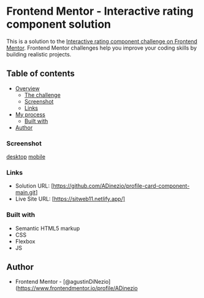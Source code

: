 # Frontend Mentor - Interactive rating component solution

This is a solution to the [Interactive rating component challenge on Frontend Mentor](https://www.frontendmentor.io/challenges/interactive-rating-component-koxpeBUmI). Frontend Mentor challenges help you improve your coding skills by building realistic projects.

## Table of contents

- [Overview](#overview)
  - [The challenge](#the-challenge)
  - [Screenshot](#screenshot)
  - [Links](#links)
- [My process](#my-process)
  - [Built with](#built-with)
- [Author](#author)

### Screenshot

[desktop](/screenShot/desktop.png)
[mobile](/screenShot/mobile.png)

### Links

- Solution URL: [https://github.com/ADinezio/profile-card-component-main.git]
- Live Site URL: [https://sitweb11.netlify.app/]

### Built with

- Semantic HTML5 markup
- CSS
- Flexbox
- JS

## Author

- Frontend Mentor - [@agustinDiNezio](https://www.frontendmentor.io/profile/ADinezio
